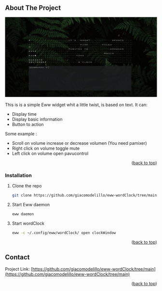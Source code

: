 
<a name="readme-top"></a>

<!-- ABOUT THE PROJECT -->
## About The Project

![Product Name Screen Shot][product-screenshot]

This is is a simple Eww widget whit a little twist, is based on text. It can:
- Display time
- Display basic information
- Button to action

Some example :
- Scroll on volume increase or decrease volumen (You need pamixer)
- Right click on volume toggle mute
- Left click on volume open pavucontrol

<p align="right">(<a href="#readme-top">back to top</a>)</p>

### Installation

1. Clone the repo
   ```sh
   git clone https://github.com/giacomodelillo/eww-wordClock/tree/main.git
   ```
2. Start Eww daemon
   ```sh
   eww daemon
   ```
3. Start wordClock
   ```sh
   eww -c ~/.config/eww/wordClock/ open clockWindow
   ```

<p align="right">(<a href="#readme-top">back to top</a>)</p>


<!-- CONTACT -->
## Contact
Project Link: [https://github.com/giacomodelillo/eww-wordClock/tree/main](https://github.com/giacomodelillo/eww-wordClock/tree/main)

<p align="right">(<a href="#readme-top">back to top</a>)</p>




<!-- MARKDOWN LINKS & IMAGES -->
[product-screenshot]: img/imgClock.png

